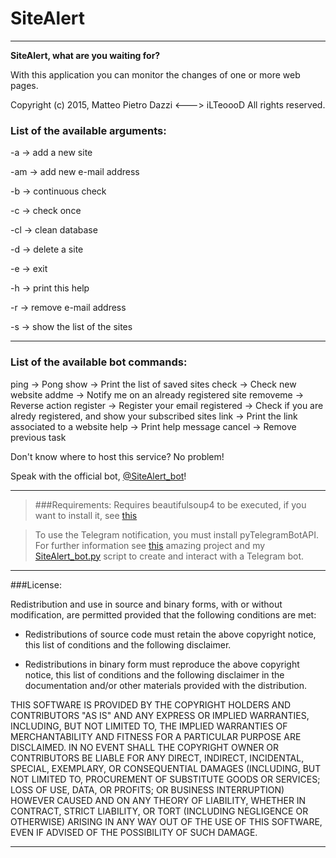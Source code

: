 # SiteAlert
------------------------

**SiteAlert, what are you waiting for?**

With this application you can monitor the changes of one or more web pages.

Copyright (c) 2015, Matteo Pietro Dazzi <---> iLTeoooD
All rights reserved.

### List of the available arguments:

-a -> add a new site

-am -> add new e-mail address

-b -> continuous check

-c -> check once

-cl -> clean database

-d -> delete a site

-e -> exit

-h -> print this help

-r -> remove e-mail address

-s -> show the list of the sites

------------------------
### List of the available bot commands:

ping -> Pong
show -> Print the list of saved sites
check -> Check new website
addme -> Notify me on an already registered site
removeme -> Reverse action
register -> Register your email
registered -> Check if you are alredy registered, and show your subscribed sites
link -> Print the link associated to a website
help -> Print help message
cancel -> Remove previous task

Don't know where to host this service? No problem!

Speak with the official bot, [@SiteAlert_bot][4]!

------------------------

> ###Requirements: 
> Requires beautifulsoup4 to be executed, if you want to install it, see [this][1]

> To use the Telegram notification, you must install pyTelegramBotAPI. For further information see [this][2] amazing project and my [SiteAlert_bot.py][3] script to create and interact with a Telegram bot.


------------------------
###License:

Redistribution and use in source and binary forms, with or without modification, are permitted provided
that the following conditions are met:

* Redistributions of source code must retain the above copyright notice, this list of conditions and the
  following disclaimer.

* Redistributions in binary form must reproduce the above copyright notice, this list of conditions and
  the following disclaimer in the documentation and/or other materials provided with the distribution.

THIS SOFTWARE IS PROVIDED BY THE COPYRIGHT HOLDERS AND CONTRIBUTORS "AS IS" AND ANY
EXPRESS OR IMPLIED WARRANTIES, INCLUDING, BUT NOT LIMITED TO, THE IMPLIED WARRANTIES OF
MERCHANTABILITY AND FITNESS FOR A PARTICULAR PURPOSE ARE DISCLAIMED. IN NO EVENT SHALL
THE COPYRIGHT OWNER OR CONTRIBUTORS BE LIABLE FOR ANY DIRECT, INDIRECT, INCIDENTAL,
SPECIAL, EXEMPLARY, OR CONSEQUENTIAL DAMAGES (INCLUDING, BUT NOT LIMITED TO,
PROCUREMENT OF SUBSTITUTE GOODS OR SERVICES; LOSS OF USE, DATA, OR PROFITS; OR BUSINESS
INTERRUPTION) HOWEVER CAUSED AND ON ANY THEORY OF LIABILITY, WHETHER IN CONTRACT,
STRICT LIABILITY, OR TORT (INCLUDING NEGLIGENCE OR OTHERWISE) ARISING IN ANY WAY OUT OF
THE USE OF THIS SOFTWARE, EVEN IF ADVISED OF THE POSSIBILITY OF SUCH DAMAGE.

------------------------

[1]: http://www.crummy.com/software/BeautifulSoup/bs4/doc/#installing-beautiful-soup
[2]: https://github.com/eternnoir/pyTelegramBotAPI/
[3]: https://github.com/ilteoood/SiteAlert-Python/blob/master/SiteAlert_bot.py
[4]: https://telegram.me/SiteAlert_bot